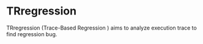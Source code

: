 # TRregression
TRregression (Trace-Based Regression ) aims to analyze execution trace to find regression bug.
